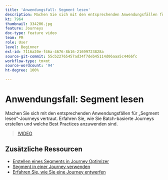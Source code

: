 ```yaml
---
title: 'Anwendungsfall: Segment lesen'
description: Machen Sie sich mit den entsprechenden Anwendungsfällen für „Segment lesen“-Journeys vertraut. Erfahren Sie, wie Sie Batch-basierte Journeys erstellen und welche Best Practices anzuwenden sind.
kt: 7964
thumbnail: 334206.jpg
feature: Journeys
doc-type: feature video
team: PM
role: User
level: Beginner
exl-id: 7116a20e-f46a-4676-8b16-21699723828a
source-git-commit: 55cb22765457ad34f7deb45114d06aaa5c4466fc
workflow-type: tm+mt
source-wordcount: '94'
ht-degree: 100%

---
```


# Anwendungsfall: Segment lesen

Machen Sie sich mit den entsprechenden Anwendungsfällen für „Segment lesen“-Journeys vertraut. Erfahren Sie, wie Sie Batch-basierte Journeys erstellen und welche Best Practices anzuwenden sind.

>[!VIDEO](https://video.tv.adobe.com/v/334206?quality=12)

## Zusätzliche Ressourcen

* [Erstellen eines Segments in Journey Optimizer](https://experienceleague.adobe.com/docs/journey-optimizer/using/segment/creating-a-segment.html?lang=de)
* [Segment in einer Journey verwenden](https://experienceleague.adobe.com/docs/journey-optimizer/using/orchestrate-journeys/about-journey-building/read-segment.html?lang=de)
* [Erfahren Sie, wie Sie eine Journey entwerfen](https://experienceleague.adobe.com/docs/journey-optimizer/using/orchestrate-journeys/create-journey/using-the-journey-designer.html?lang=de)
